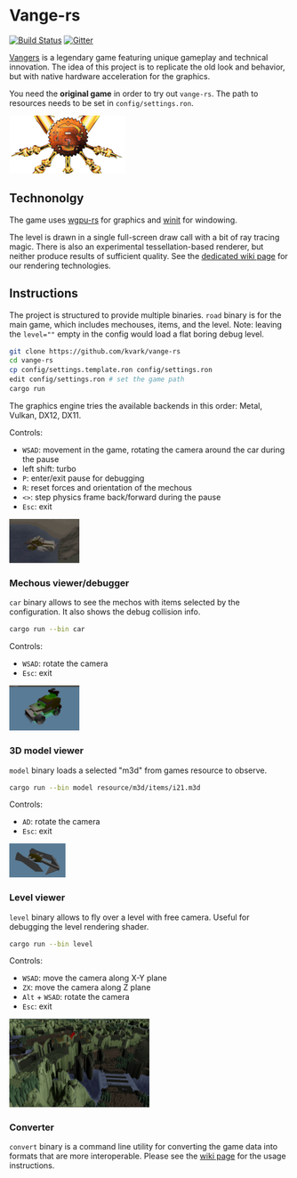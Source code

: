 # Vange-rs
[![Build Status](https://travis-ci.org/kvark/vange-rs.svg)](https://travis-ci.org/kvark/vange-rs)
[![Gitter](https://badges.gitter.im/kvark/vange-rs.svg)](https://gitter.im/vange-rs/Lobby?utm_source=badge&utm_medium=badge&utm_campaign=pr-badge)

[Vangers](https://www.gog.com/game/vangers) is a legendary game featuring unique gameplay and technical innovation.
The idea of this project is to replicate the old look and behavior, but with native hardware acceleration for the graphics.

You need the **original game** in order to try out `vange-rs`. The path to resources needs to be set in `config/settings.ron`.

![logo](docs/assets/logo-cut.png)

## Technonolgy

The game uses [wgpu-rs](https://github.com/gfx-rs/wgpu) for graphics and [winit](https://github.com/tomaka/winit) for windowing.

The level is drawn in a single full-screen draw call with a bit of ray tracing magic. There is also an experimental tessellation-based renderer, but neither produce results of sufficient quality. See the [dedicated wiki page](https://github.com/kvark/vange-rs/wiki/Rendering-Techniques) for our rendering technologies.

## Instructions

The project is structured to provide multiple binaries. `road` binary is for the main game, which includes mechouses, items, and the level.
Note: leaving the `level=""` empty in the config would load a flat boring debug level.

```bash
git clone https://github.com/kvark/vange-rs
cd vange-rs
cp config/settings.template.ron config/settings.ron
edit config/settings.ron # set the game path
cargo run
```

The graphics engine tries the available backends in this order: Metal, Vulkan, DX12, DX11.

Controls:
  - `WSAD`: movement in the game, rotating the camera around the car during the pause
  - left shift: turbo
  - `P`: enter/exit pause for debugging
  - `R`: reset forces and orientation of the mechous
  - `<>`: step physics frame back/forward during the pause
  - `Esc`: exit

<img alt="game" src="etc/shots/Road11-pause.png" width="25%">

### Mechous viewer/debugger
`car` binary allows to see the mechos with items selected by the configuration. It also shows the debug collision info.
```bash
cargo run --bin car
```
Controls:
  - `WSAD`: rotate the camera
  - `Esc`: exit

<img alt="mechous debugging" src="etc/shots/Road10-debug-shape.png" width="25%">

### 3D model viewer
`model` binary loads a selected "m3d" from games resource to observe.
```bash
cargo run --bin model resource/m3d/items/i21.m3d
```
Controls:
  - `AD`: rotate the camera
  - `Esc`: exit

<img alt="item view" src="etc/shots/Road6a-item.png" width="20%">

### Level viewer
`level` binary allows to fly over a level with free camera. Useful for debugging the level rendering shader.
```bash
cargo run --bin level
```
Controls:
  - `WSAD`: move the camera along X-Y plane
  - `ZX`: move the camera along Z plane
  - `Alt` + `WSAD`: rotate the camera
  - `Esc`: exit

<img alt="level view" src="etc/shots/Road16-raymax.png" width="50%">

### Converter
`convert` binary is a command line utility for converting the game data into formats that are more interoperable. Please see the [wiki page](https://github.com/kvark/vange-rs/wiki/Resource-Converter) for the usage instructions.
